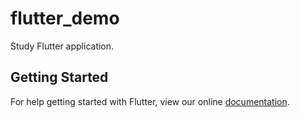 # flutter_demo

Study Flutter application.

## Getting Started

For help getting started with Flutter, view our online
[documentation](https://flutter.io/).
